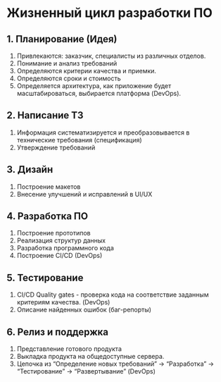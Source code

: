 # Жизненный цикл разработки ПО

## 1. Планирование (Идея)

1. Привлекаются: заказчик, специалисты из различных отделов.
1. Понимание и анализ требований
1. Определяются критерии качества и приемки.
1. Определяются сроки и стоимость
1. Определяется архитектура, как приложение будет масштабироваться, выбирается платформа (DevOps).
## 2. Написание ТЗ
1. Информация систематизируется и преобразовывается в технические требования (спецификация)
1. Утверждение требований
## 3. Дизайн
1. Построение макетов
1. Внесение улучшений и исправлений в UI/UX
## 4. Разработка ПО
1. Построение прототипов
1. Реализация структур данных
1. Разработка программного кода
1. Построение CI/CD (DevOps)
## 5. Тестирование
1. CI/CD Quality gates - проверка кода на соответствие заданным критериям качества. (DevOps)
2. Описание найденных ошибок (баг-репорты)
## 6. Релиз и поддержка
1. Представление готового продукта
1. Выкладка продукта на общедоступные сервера.
1. Цепочка из “Определение новых требований” -> “Разработка” -> “Тестирование” -> “Развертывание” (DevOps)